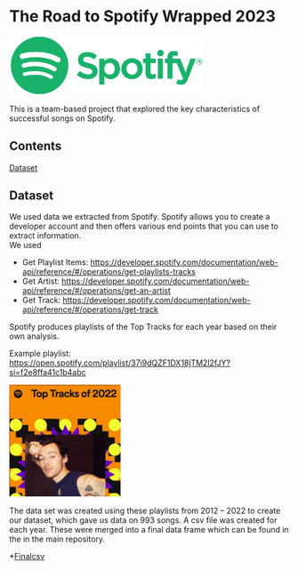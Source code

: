 # The Road to Spotify Wrapped 2023 

<img src="https://github.com/hamdamoha/project1_spotify/blob/main/Readme%20images/Spotify_Logo_CMYK_Green.png" width="350">

This is a team-based project that explored the key characteristics of successful songs on Spotify. 

## Contents
[Dataset](#dataset-header)

## <a id="dataset-header"></a>Dataset
We used data we extracted from Spotify. Spotify allows you to create a developer account and then offers various end points that you can use to extract information.  
We used
* Get Playlist Items: https://developer.spotify.com/documentation/web-api/reference/#/operations/get-playlists-tracks
* Get Artist: https://developer.spotify.com/documentation/web-api/reference/#/operations/get-an-artist
* Get Track: https://developer.spotify.com/documentation/web-api/reference/#/operations/get-track

Spotify produces playlists of the Top Tracks for each year based on their own analysis. 

Example playlist: https://open.spotify.com/playlist/37i9dQZF1DX18jTM2l2fJY?si=f2e8ffa41c1b4abc

<img src="https://github.com/hamdamoha/project1_spotify/blob/main/Readme%20images/topexample.jpg" width="200">

The data set was created using these playlists from 2012 – 2022 to create our dataset, which gave us data on 993 songs. A csv file was created for each year. These were merged into a final data frame which can be found in the in the main repository. 

*[Finalcsv](#Final_Data_2012_2022.csv) 





